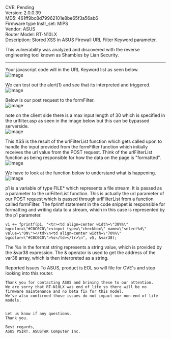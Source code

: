 CVE: Pending        
Version: 2.0.0.39        
MD5: 461ff9bc8d79962101e8be65f3a56ab6         
Firmware type Instr_set: MIPS       
Vendor: ASUS       
Router Model: RT-N10LX             
Description: Stored XSS in ASUS Firewall URL Filter Keyword parameter.        

This vulnerability was analyzed and discovered with the reverse engineering tool known as Shambles by Lian Security.

------

Your javascript code will in the URL Keyword list as seen below.      
![image](https://github.com/OlivierLaflamme/cve/assets/25066959/a1ca9a8a-703f-4d6d-98cc-6cb935a80fea)

We can test out the alert(1) and see that its interpreted and triggered.     
![image](https://github.com/OlivierLaflamme/cve/assets/25066959/45223030-0785-4db6-b304-d39c7ee6e441)

Below is our post request to the formFilter.     
![image](https://github.com/OlivierLaflamme/cve/assets/25066959/1cbf81bd-70c8-4866-8aa5-fcbc2bfac52e)

note on the client side there is a max input length of 30 which is specified in the urlfilter.asp as seen in the image below but this can be bypassed serverside.     
![image](https://github.com/OlivierLaflamme/cve/assets/25066959/18f8ab2a-207f-425e-9186-bb9ded51dd2f)

This XSS is the result of the urlFilterList function which gets called upon to handle the input provided from the formFilter function which initially receives the url value from the POST request. Think of the urlFilterList function as being responsible for how the data on the page is "formatted".               
![image](https://github.com/OlivierLaflamme/cve/assets/25066959/91dc3110-8ca2-4938-8b0a-b56a81220106)

We have to look at the function below to understand what is happening.      
![image](https://github.com/OlivierLaflamme/cve/assets/25066959/f5050aa2-1888-44ec-983d-0a54fe482d6d)

p1 is a variable of type FILE* which represents a file stream. It is passed as a parameter to the urlFilterList function. This is actually the url parameter of our POST request which is passed through urlFilterList from a function called formFilter. The fprintf statement in the code snippet is responsible for formatting and writing data to a stream, which in this case is represented by the p1 parameter.         

```
v1 += fprintf(p1, "<tr><td align=center width=\"30%%\" bgcolor=\"#C0C0C0\"><input type=\"checkbox\" name=\"select%d\" value=\"ON\"></td>\n<td align=center width=\"70%%\" bgcolor=\"#C0C0C0\">%s</td></tr>\n", v5, &var38);
```

The %s in the format string represents a string value, which is provided by the &var38 expression. The & operator is used to get the address of the var38 array, which is then interpreted as a string.     

Reported Issues To ASUS, product is EOL so will file for CVE's and stop looking into this router. 
```
Thank you for contacting ASUS and brining these to our attention.
We are sorry that RT-N10LX was end of life so there will be no firmware maintenance and no beta fix for this model.
We’ve also confirmed those issues do not impact our non-end of life models.


Let us know if any questions.
Thank you. 

Best regards,
ASUS PSIRT. ASUSTeK Computer Inc.
```
